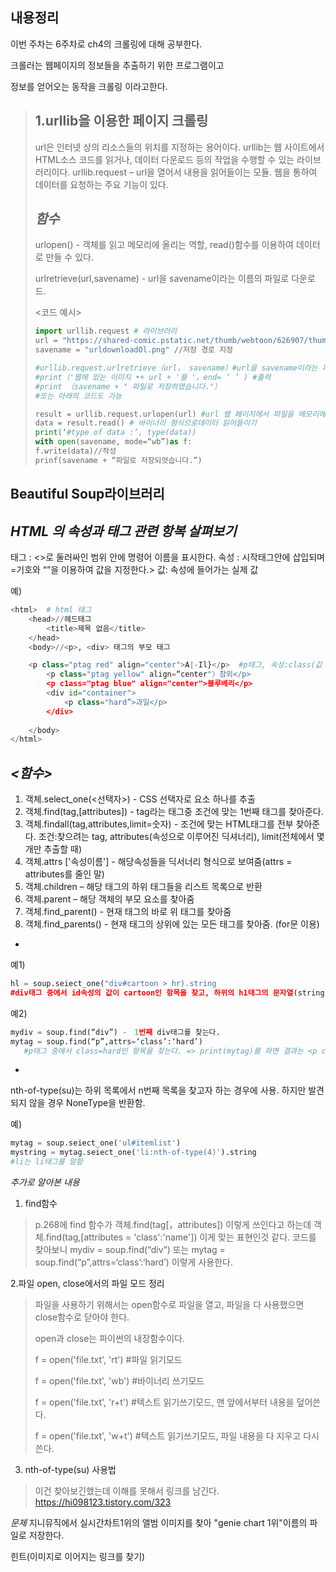내용정리
-------------
이번 주차는 6주차로 ch4의 크롤링에 대해 공부한다.

크롤러는 웹페이지의 정보들을 추출하기 위한 프로그램이고

정보를 얻어오는 동작을 크롤링 이라고한다.

>1.urllib을 이용한 페이지 크롤링
>---------------------------------
>url은 인터넷 상의 리소스들의 위치를 지정하는 용어이다.
>urllib는 웹 사이트에서 HTML소스 코드를 읽거나, 데이터 다운로드 등의 작업을 수행할 수 있는 라이브러리이다. 
>urllib.request – url을 열어서 내용을 읽어들이는 모듈. 웹을 통하여 데이터를 요청하는 주요 기능이 있다.
>
>*함수*
>-------------
>urlopen() - 객체를 읽고 메모리에 올리는 역할, read()함수를 이용하여 데이터로 만들 수 있다.
>
>urlretrieve(url,savename) - url을 savename이라는 이름의 파일로 다운로드.
>
><코드 예시>
>```python
>import urllib.request # 라이브러리
>url = "https://shared-comic.pstatic.net/thumb/webtoon/626907/thumbnai1/title_thumbnail_20150407141027_t83x90.jpg" //url 지정
>savename = "urldownloadOl.png" //저장 경로 지정
>
>#urllib.request.urlretrieve（url， savename）#url을 savename이라는 파일로 다운로드
>#print（'웹에 있는 이미지 •+ url + '를 '，end= ‘ ’ ) #출력
>#print （savename + " 파일로 저장하였습니다."）
>#또는 아래의 코드도 가능
>
>result = urllib.request.urlopen(url) #url 웹 페이지에서 파일을 메모리에 올리기
>data = result.read() # 바이너리 형식으로데이터 읽어들이기
>print(‘#type of data :’, type(data))
>with open(savename, mode=“wb”)as f:
> f.write(data)//작성
> prinf(savename + “파일로 저장되엇습니다.”)
> ```


Beautiful Soup라이브러리
-----
*HTML 의 속성과 태그 관련 항복 살펴보기*
---
태그 : <>로 둘러싸인 범위 안에 명령어 이름을 표시한다.
속성 : 시작태그안에 삽입되며 =기호와 “”을 이용하여 값을 지정한다.>
값: 속성에 들어가는 실제 값

예)
```python
<html>  # html 태그
	<head>//헤드태그
		<title>제목 없음</title>
	</head>
	<body>//<p>, <div> 태그의 부모 태그

	<p class="ptag red" align="center">A|-Il}</p>  #p태그, 속성:class(값 2개(ptag, red)), align(값 1개(center))
		<p class="ptag yellow" align=“center"〉참외</p>
		<p c1ass="ptag blue" align="center">블루베리</p>
		<div id="container">
			<p class="hard”>과일</p>
		</div>	
	
	</body>
</html>
```

*<함수>*
---
1. 객체.select_one(<선택자>) - CSS 선택자로 요소 하나를 추출
2. 객체.find(tag,[attributes]) - tag라는 태그중 조건에 맞는 1번째 태그를 찾아준다.
3. 객체.findall(tag,attributes,limit=숫자) - 조건에 맞는 HTML태그를 전부 찾아준다. 
  조건:찾으려는 tag, attributes(속성으로 이루어진 딕셔너리), limit(전체에서 몇 개만 추출할 때)
4. 객체.attrs ['속성이름'] - 해당속성들을 딕서너리 형식으로 보여줌(attrs = attributes를 줄인 말)
5. 객체.children – 해당 태그의 하위 태그들을 리스트 목록으로 반환
6. 객체.parent – 해당 객체의 부모 요소를 찾아줌
7. 객체.find_parent() - 현재 태그의 바로 위 태그를 찾아줌
8. 객체.find_parents() - 현재 태그의 상위에 있는 모든 태그를 찾아줌. (for문 이용)

+ 
예1)
```python
hl = soup.seiect_one("div#cartoon > hr).string   
#div태그 중에서 id속성의 값이 cartoon인 항목을 찾고, 하위의 h1태그의 문자열(string)
```

예2) 
```python
mydiv = soup.find(“div”) -　1번째 div태그를 찾는다.
mytag = soup.find(“p”,attrs=‘class’:‘hard’) 
   #p태그 중에서 class=hard인 항목을 찾는다. => print(mytag)를 하면 결과는 <p class=“hard”>과일</p>
   ```
+

nth-of-type(su)는 하위 목록에서 n번째 목록을 찾고자 하는 경우에 사용. 하지만 발견되지 않을 경우 NoneType을 반환함.

예) 
```python
mytag = soup.seiect_one('ul#itemlist')
mystring = mytag.seiect_one('li:nth-of-type(4)').string 
#li는 li태그를 말함
```

*추가로 알아본 내용*

1. find함수
>p.268에 find 함수가 객체.find(tag[，attributes])
>이렇게 쓰인다고 하는데
>객체.find(tag,[attributes = 'class':'name']) 이게 맞는 표현인것 같다.
>코드를 찾아보니
>mydiv = soup.find(“div”) 또는 
>mytag = soup.find(“p”,attrs=‘class’:‘hard’)  이렇게 사용한다.


2.파일 open, close에서의 파일 모드 정리
>
>파일을 사용하기 위해서는 open함수로 파일을 열고, 파일을 다 사용했으면 close함수로 닫아야 한다.
>
>open과 close는 파이썬의 내장함수이다.
>
>f = open('file.txt', 'rt') #파일 읽기모드
>
>f = open('file.txt', 'wb') #바이너리 쓰기모드
>
>f = open('file.txt', 'r+t') #텍스트 읽기쓰기모드, 맨 앞에서부터 내용을 덮어쓴다.
>
>f = open('file.txt', 'w+t') #텍스트 읽기쓰기모드, 파일 내용을 다 지우고 다시 쓴다.

3. nth-of-type(su) 사용법
>
>이건 찾아보긴했는데 이해를 못해서 링크를 남긴다. 
>https://hi098123.tistory.com/323


*문제*
지니뮤직에서 실시간차트1위의 앨범 이미지를 찾아 "genie chart 1위"이름의 파일로 저장한다.

힌트(이미지로 이어지는 링크를 찾기)
